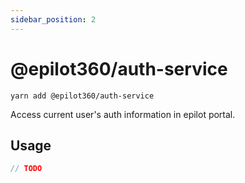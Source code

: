 ```yaml
---
sidebar_position: 2
---
```


# @epilot360/auth-service

```
yarn add @epilot360/auth-service
```

Access current user's auth information in epilot portal.

## Usage

```js
// TODO
```
